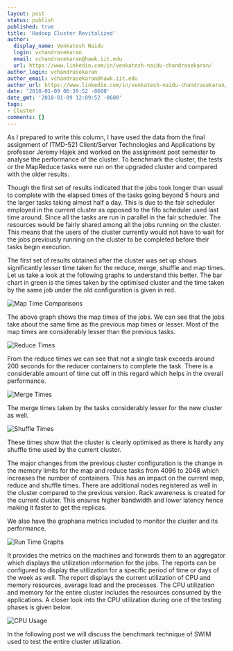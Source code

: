 ```yaml
---
layout: post
status: publish
published: true
title: 'Hadoop Cluster Revitalized'
author:
  display_name: Venkatesh Naidu
  login: vchandrasekaran
  email: vchandrasekaran@hawk.iit.edu
  url: https://www.linkedin.com/in/venkatesh-naidu-chandrasekaran/
author_login: vchandrasekaran
author_email: vchandrasekaran@hawk.iit.edu
author_url: https://www.linkedin.com/in/venkatesh-naidu-chandrasekaran/
date: '2018-01-09 06:39:52 -0600'
date_gmt: '2018-01-09 12:09:52 -0600'
tags: 
- Cluster
comments: []
---
```


As I prepared to write this column, I have used the data from the final assignment of ITMD-521 Client/Server Technologies and Applications by professor Jeremy Hajek and worked on the assignment post semester to analyse the performance of the cluster. To benchmark the cluster, the tests or the MapReduce tasks were run on the upgraded cluster and compared with the older results. 

Though the first set of results indicated that the jobs took longer than usual to complete with the elapsed times of the tasks going beyond 5 hours and the larger tasks taking almost half a day. This is due to the fair scheduler employed in the current cluster as opposed to the fifo scheduler used last time around. Since all the tasks are run in parallel in the fair scheduler. The resources would be fairly shared among all the jobs running on the cluster. This means that the users of the cluster currently would not have to wait for the jobs previously running on the cluster to be completed before their tasks begin execution. 

The first set of results obtained after the cluster was set up shows significantly lesser time taken for the reduce, merge, shuffle and map times. Let us take a look at the following graphs to understand this better. The bar chart in green is the times taken by the optimised cluster and the time taken by the same job under the old configuration is given in red. 

![*Map Time Comparisons*](/assets/2018/01/1.png)

The above graph shows the map times of the jobs. We can see that the jobs take about the same time as the previous map times or lesser. Most of the map times are considerably lesser than the previous tasks. 

![*Reduce Times*](/assets/2018/01/2.png)

From the reduce times we can see that not a single task exceeds around 200 seconds for the reducer containers to complete the task. There is a considerable amount of time cut off in this regard which helps in the overall performance. 

![*Merge Times*](/assets/2018/01/3.png)

The merge times taken by the tasks considerably lesser for the new cluster as well. 

![*Shuffle Times*](/assets/2018/01/4.png)

These times show that the cluster is clearly optimised as there is hardly any shuffle time used by the current cluster. 

The  major changes from the previous cluster configuration is the change in the memory limits for the map and reduce tasks from 4096 to 2048 which increases the number of containers. This has an impact on the current map, reduce and shuffle times. There are additional nodes registered as well in the cluster compared to the previous version. Rack awareness is created for the current cluster. This ensures higher bandwidth and lower latency hence making it faster to get the replicas. 

We also have the graphana metrics included to monitor the cluster and its performance. 

![*Run Time Graphs*](/assets/2018/01/graphana.PNG)

It provides the metrics on the machines and forwards them to an aggregator which displays the utilization information for the jobs. The reports can be configured to display the utilization for a specific period of time or days of the week as well. 
The report displays the current utilization of CPU and memory resources, average load and the processes. The CPU utilization and memory for the entire cluster includes the resources consumed by the applications. A closer look into the CPU utilization during one of the testing phases is given below. 

![*CPU Usage*](/assets/2018/01/graphana1.PNG)

In the following post we will discuss the benchmark technique of SWIM used to test the entire cluster utilization. 
